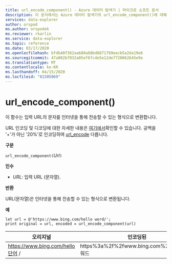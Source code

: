 ```yaml
---
title: url_encode_component() - Azure 데이터 탐색기 | 마이크로 소프트 문서
description: 이 문서에서는 Azure 데이터 탐색기의 url_encode_component()에 대해 설명합니다.
services: data-explorer
author: orspod
ms.author: orspodek
ms.reviewer: rkarlin
ms.service: data-explorer
ms.topic: reference
ms.date: 03/17/2020
ms.openlocfilehash: bfdb40f362aa680a68bd8871769eecb5a2da19e6
ms.sourcegitcommit: 47a002b7032a05ef67c4e5e12de7720062645e9e
ms.translationtype: MT
ms.contentlocale: ko-KR
ms.lasthandoff: 04/15/2020
ms.locfileid: "81505069"
---
```

# <a name="url_encode_component"></a>url_encode_component()

이 함수는 입력 URL의 문자를 인터넷을 통해 전송할 수 있는 형식으로 변환합니다. 

URL 인코딩 및 디코딩에 대한 자세한 내용은 [여기에서](https://en.wikipedia.org/wiki/Percent-encoding)확인할 수 있습니다.
공백을 '+'가 아닌 '20%'로 인코딩하여 [url_encode](./urlencodefunction.md) 다릅니다.

**구문**

`url_encode_component(`*Url*`)`

**인수**

* *URL*: 입력 URL (문자열).  

**반환**

URL(문자열)은 인터넷을 통해 전송할 수 있는 형식으로 변환됩니다.

**예**

```kusto
let url = @'https://www.bing.com/hello word/';
print original = url, encoded = url_encode_component(url)
```

|오리지널|인코딩된|
|---|---|
|https://www.bing.com/hello단어 /|https%3a%2f%2fwww.bing.com%2fhello%20워드|


 